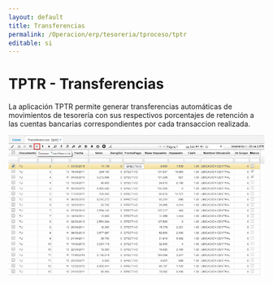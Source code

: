 ```yaml
---
layout: default
title: Transferencias
permalink: /Operacion/erp/tesoreria/tproceso/tptr
editable: si
---
```


# TPTR - Transferencias

La aplicación TPTR permite generar transferencias automáticas de movimientos de tesorería con sus respectivos porcentajes de retención a las cuentas bancarias correspondientes por cada transaccion realizada.  

![](tptr.png)

